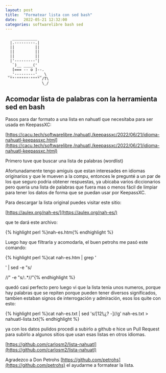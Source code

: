 ```yaml
---
layout: post
title:  "Formatear lista con sed bash"
date:   2022-05-21 12:32:00
categories: softwarelibre bash sed
---
```


       ___________
      |.---------.|
      ||         ||
      ||         ||
      ||         ||
      |'---------'|
       `)__ ____('
       [=== -- o ]--.
     __'---------'__ \
     `""'"""""'""""`/T\
                    \_/
                    


## Acomodar lista de palabras con la herramienta sed en bash

Pasos para dar formato a una lista en nahuatl que necesitaba para ser usada en KeepassXC:

[https://cacu.tech/softwarelibre,/nahuatl,/keepassxc/2022/06/21/idioma-nahuatl-keepassxc.html](https://cacu.tech/softwarelibre,/nahuatl,/keepassxc/2022/06/21/idioma-nahuatl-keepassxc.html)

Primero tuve que buscar una lista de palabras (wordlist)

Afortunadamente tengo amiguis que estan interesades en idiomas originarios y que le mueven a la compu, entonces le pregunté a un par de los que seguro podria obtener respuestas, ya ubicaba varios diccionarios pero queria una lista de palabras que fuera mas o menos fácil de limpiar para tener los datos de forma que se puedan usar por KeepassXC.

Para descargar la lista original puedes visitar este sitio:

[https://aulex.org/nah-es/](https://aulex.org/nah-es/) 

que te dará este archivo:

{% highlight perl %}nah-es.htm{% endhighlight %}

Luego hay que filtrarla y acomodarla, el buen petrohs me pasó este comando:

{% highlight perl %}cat nah-es.htm | grep '<p><span class=dict>' 
| sed -e "s/<p><span class=dict>//" -e "s/:.*//"{% endhighlight %}

quedó casi perfecto pero luego vi que la lista tenia unos numeros, porque hay palabras que se repiten porque pueden tener diversos significados, tambien estaban signos de interrogación y admiración, esos los quite con esto:

{% highlight perl %}cat nah-es.txt | sed 's/[12!¡¿? \-]//g' nah-es.txt > nahuatl-lista.txt{% endhighlight %}

ya con los datos pulidos procedi a subirlo a github e hice un Pull Request para subirlo a algunos sitios que usan esas listas en otros idiomas.

[https://github.com/carlosm2/lista-nahuatl](https://github.com/carlosm2/lista-nahuatl)

Agradezco a Don Petrohs [https://github.com/petrohs](https://github.com/petrohs) el ayudarme a formatear la lista.

